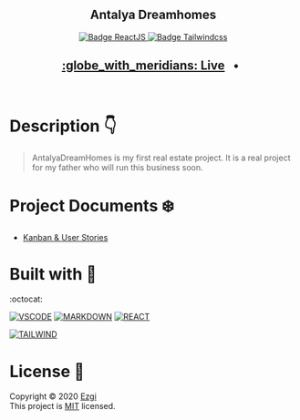 <h2 align="center"><b>Antalya Dreamhomes</b></h2>

<p align="center">
  <a href="https://reactjs.org/" target="_blank">
    <img alt="Badge ReactJS" src="https://img.shields.io/badge/REACT-yellow?style=flat&logo=react" />
  </a>
 
  </a>
  <a href="https://tailwindcss.com/" target="_blank">
    <img alt="Badge Tailwindcss" src="https://img.shields.io/badge/TAILWIND-blue?style=flat&logo=tailwind-css" />
  </a>
</p>

<h2 align="center">
  <a href="https://determined-saha-7731a1.netlify.app/" target="_blank">:globe_with_meridians: Live</a>
  <span>&nbsp;&nbsp;•&nbsp;&nbsp;</span>
</h2>
<br/>

# Description :point_down:

> AntalyaDreamHomes is my first real estate project. It is a real project for my father who will run this business soon.

# Project Documents :snowflake:

- [Kanban & User Stories](https://www.notion.so/fd13fe3e40ba4d9795dec8ae5d2a4751?v=2ad9dc8683374538b5ce5fd6fbfcaf9d)

# Built with :cactus:

:octocat:

[![VSCODE](https://img.shields.io/badge/VSCODE-blue?style=flat&logo=visual-studio-code)](https://code.visualstudio.com/)
[![MARKDOWN](https://img.shields.io/badge/MARKDOWN-black?style=flat&logo=markdown)](https://www.markdownguide.org/)
[![REACT](https://img.shields.io/badge/REACT-yellow?style=flat&logo=react)](https://reactjs.org/)

[![TAILWIND](https://img.shields.io/badge/TAILWIND-blue?style=flat&logo=tailwind-css)](https://tailwindcss.com/)

# License :ear_of_rice:

Copyright © 2020 [Ezgi](https://github.com/ezgihendrickx/) <br />
This project is [MIT](https://github.com/ezgihendrickx/realestate-react/blob/main/LICENSE) licensed.

